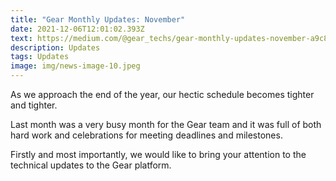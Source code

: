 ```yaml
---
title: "Gear Monthly Updates: November"
date: 2021-12-06T12:01:02.393Z
text: https://medium.com/@gear_techs/gear-monthly-updates-november-a9c820ef057a
description: Updates
tags: Updates
image: img/news-image-10.jpeg
---
```

As we approach the end of the year, our hectic schedule becomes tighter and tighter.

Last month was a very busy month for the Gear team and it was full of both hard work and celebrations for meeting deadlines and milestones.

Firstly and most importantly, we would like to bring your attention to the technical updates to the Gear platform.